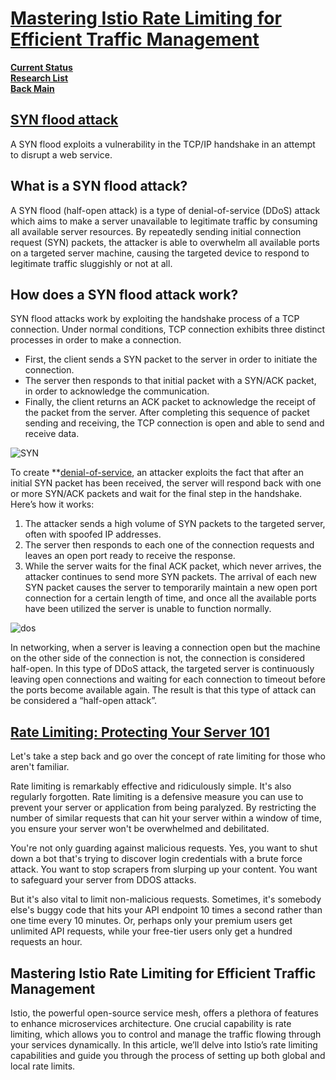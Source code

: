 # **[Mastering Istio Rate Limiting for Efficient Traffic Management](https://medium.com/@ishujeetpanjeta/mastering-istio-rate-limiting-for-efficient-traffic-management-ff5acbcde7b3)**

**[Current Status](../../../../../development/status/weekly/current_status.md)**\
**[Research List](../../../../research_list.md)**\
**[Back Main](../../../../../README.md)**

## **[SYN flood attack](https://www.cloudflare.com/learning/ddos/syn-flood-ddos-attack/)**

A SYN flood exploits a vulnerability in the TCP/IP handshake in an attempt to disrupt a web service.

## What is a SYN flood attack?

A SYN flood (half-open attack) is a type of denial-of-service (DDoS) attack which aims to make a server unavailable to legitimate traffic by consuming all available server resources. By repeatedly sending initial connection request (SYN) packets, the attacker is able to overwhelm all available ports on a targeted server machine, causing the targeted device to respond to legitimate traffic sluggishly or not at all.

## How does a SYN flood attack work?

SYN flood attacks work by exploiting the handshake process of a TCP connection. Under normal conditions, TCP connection exhibits three distinct processes in order to make a connection.

- First, the client sends a SYN packet to the server in order to initiate the connection.
- The server then responds to that initial packet with a SYN/ACK packet, in order to acknowledge the communication.
- Finally, the client returns an ACK packet to acknowledge the receipt of the packet from the server. After completing this sequence of packet sending and receiving, the TCP connection is open and able to send and receive data.

![SYN](https://www.cloudflare.com/img/learning/ddos/syn-flood-ddos-attack/syn-flood-attack-ddos-attack-diagram-1.png)

To create **[denial-of-service](), an attacker exploits the fact that after an initial SYN packet has been received, the server will respond back with one or more SYN/ACK packets and wait for the final step in the handshake. Here’s how it works:

1. The attacker sends a high volume of SYN packets to the targeted server, often with spoofed IP addresses.
2. The server then responds to each one of the connection requests and leaves an open port ready to receive the response.
3. While the server waits for the final ACK packet, which never arrives, the attacker continues to send more SYN packets. The arrival of each new SYN packet causes the server to temporarily maintain a new open port connection for a certain length of time, and once all the available ports have been utilized the server is unable to function normally.

![dos](https://www.cloudflare.com/img/learning/ddos/syn-flood-ddos-attack/syn-flood-attack-ddos-attack-diagram-2.png)

In networking, when a server is leaving a connection open but the machine on the other side of the connection is not, the connection is considered half-open. In this type of DDoS attack, the targeted server is continuously leaving open connections and waiting for each connection to timeout before the ports become available again. The result is that this type of attack can be considered a “half-open attack”.

## **[Rate Limiting: Protecting Your Server 101](https://konghq.com/blog/engineering/kong-gateway-rate-limiting)**

Let's take a step back and go over the concept of rate limiting for those who aren't familiar.

Rate limiting is remarkably effective and ridiculously simple. It's also regularly forgotten. Rate limiting is a defensive measure you can use to prevent your server or application from being paralyzed. By restricting the number of similar requests that can hit your server within a window of time, you ensure your server won't be overwhelmed and debilitated.

You're not only guarding against malicious requests. Yes, you want to shut down a bot that's trying to discover login credentials with a brute force attack. You want to stop scrapers from slurping up your content. You want to safeguard your server from DDOS attacks.

But it's also vital to limit non-malicious requests. Sometimes, it's somebody else's buggy code that hits your API endpoint 10 times a second rather than one time every 10 minutes. Or, perhaps only your premium users get unlimited API requests, while your free-tier users only get a hundred requests an hour.

## Mastering Istio Rate Limiting for Efficient Traffic Management

Istio, the powerful open-source service mesh, offers a plethora of features to enhance microservices architecture. One crucial capability is rate limiting, which allows you to control and manage the traffic flowing through your services dynamically. In this article, we’ll delve into Istio’s rate limiting capabilities and guide you through the process of setting up both global and local rate limits.
